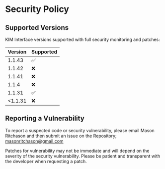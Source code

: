 # Security Policy

## Supported Versions

KIM Interface versions supported with full security monitoring and patches: 

| Version | Supported          |
| ------- | ------------------ |
| 1.1.43  | :white_check_mark: |
| 1.1.42  | :x:                |
| 1.1.41  | :x:                |
| 1.1.4   | :x:                |
| 1.1.31  | :white_check_mark: |
| <1.1.31 | :x:                |

## Reporting a Vulnerability

To report a suspected code or security vulnerability, please email Mason Ritchason and then submit an issue on the Repository;
masonritchason@gmail.com

Patches for vulnerability may not be immediate and will depend on the severity of the security vulnerability. 
Please be patient and transparent with the developer when requesting a patch.
